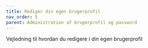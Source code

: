 ```yaml
---
title: Rediger din egen brugerprofil
nav_order: 5
parent: Administration af brugerprofil og password
---
```

Vejledning til hvordan du redigere i din egen brugerprofil
